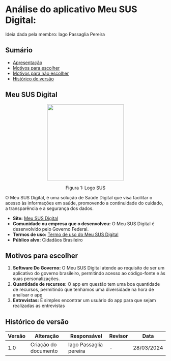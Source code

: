 # Análise do aplicativo Meu SUS Digital:

Ideia dada pela membro: Iago Passaglia Pereira

## Sumário
* [Apresentação](#Apresentação)
* [Motivos para escolher](#Motivos-para-escolher)
* [Motivos para não escolher](#Motivos-para-não-escolher)
* [Histórico de versão](#Histórico-de-versão)

## Meu SUS Digital

<div align="center">
    <img src="https://webatendimento.saude.gov.br/backend/images/marcaMeuSusDigital.png" style="width:25vw"/>
    <p> Figura 1: Logo SUS</p> 
</div>


 O Meu SUS Digital, é uma solução de Saúde Digital que visa facilitar o acesso às informações em saúde, promovendo a continuidade do cuidado, a transparência e a segurança dos dados.

  - **Site:** [Meu SUS Digital](https://www.gov.br/saude/pt-br/composicao/seidigi/meu-sus-digital#:~:text=O%20Meu%20SUS%20Digital%2C%20antigo,e%20a%20seguran%C3%A7a%20dos%20dados.)
  - **Comunidade ou empresa que o desenvolveu:** O Meu SUS Digital é desenvolvido pelo Governo Federal.
  - **Termos de uso:** [Termo de uso do Meu SUS Digital](https://meususdigital.saude.gov.br/perfil/politica-privacidade)
  - **Público alvo:**  Cidadãos Brasileiro
 
## Motivos para escolher

  1. **Software Do Governo:** O Meu SUS Digital atende ao requisito de ser um aplicativo do governo brasileiro, permitindo acesso ao código-fonte e às suas personalizações.
  2. **Quantidade de recursos:** O app em questão tem uma boa quantidade de recursos, permitindo que tenhamos uma diversidade na hora de analisar o app
  3. **Entrevistas:**  É simples encontrar um usuário do app para que sejam realizadas as entrevistas

## Histórico de versão

| Versão | Alteração | Responsável | Revisor | Data |
| - | - | - | - | - |
| 1.0 | Criação do documento | Iago Passaglia pereira | - | 28/03/2024|
